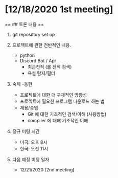 # [12/18/2020 1st meeting]

== ## 토론 내용 ==
 1. git repository set up
 
 2. 프로젝트에 관한 전반적인 내용.
    - python
    - Discord Bot / Api
      - 최근전적 (롤 전적 검색)
      - 욕설 탐지/필터
    
 3. 숙제
    -동현
      - 프로젝트에 대한 더 구체적인 방향성
      - 프로젝트에 필요한 프로그램 다운로드 하는 법
    - 재용/승엽
      - Git 에 대한 기초적인 검색/이해 (사용방법)
      - compiler 에 대해 기초적인 이해
    
 4. 정규 미팅 시간
    - 미국: 오후 8시
    - 한국: 오전 11시
    
 5. 다음 예정 미팅 일자
    - 12/21/2020 (2nd meeting)
